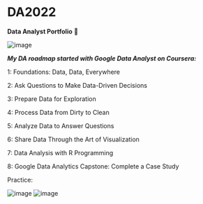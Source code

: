 # DA2022

  **Data Analyst Portfolio** :speech_balloon:
  
  ![image](https://user-images.githubusercontent.com/62079264/179235153-98ba05fb-c149-4da1-be5a-b8df306759e1.png)


***My DA roadmap started with Google Data Analyst on Coursera:***

  1: Foundations: Data, Data, Everywhere
  
  2: Ask Questions to Make Data-Driven Decisions
  
  3: Prepare Data for Exploration
  
  4: Process Data from Dirty to Clean
  
  5: Analyze Data to Answer Questions
  
  6: Share Data Through the Art of Visualization
  
  7: Data Analysis with R Programming
  
  8: Google Data Analytics Capstone: Complete a Case Study

  
  
  
  
  Practice:
  
  
  
  ![image](https://user-images.githubusercontent.com/62079264/179236355-70f0556a-2c38-424d-90bf-26d4cd06369f.png)
  ![image](https://user-images.githubusercontent.com/62079264/179257598-d990e8d1-82b1-4ade-8525-043c332778cb.png)


